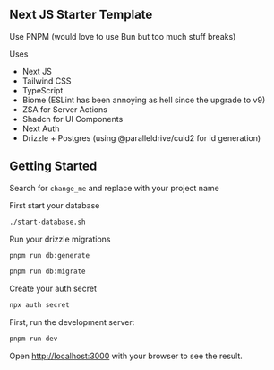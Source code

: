 ## Next JS Starter Template

Use PNPM (would love to use Bun but too much stuff breaks)

Uses

- Next JS
- Tailwind CSS
- TypeScript
- Biome (ESLint has been annoying as hell since the upgrade to v9)
- ZSA for Server Actions
- Shadcn for UI Components
- Next Auth
- Drizzle + Postgres (using @paralleldrive/cuid2 for id generation)

## Getting Started

Search for `change_me` and replace with your project name

First start your database

```bash
./start-database.sh
```

Run your drizzle migrations

```bash
pnpm run db:generate

pnpm run db:migrate
```

Create your auth secret

```bash
npx auth secret
```


First, run the development server:

```bash
pnpm run dev
```

Open [http://localhost:3000](http://localhost:3000) with your browser to see the result.